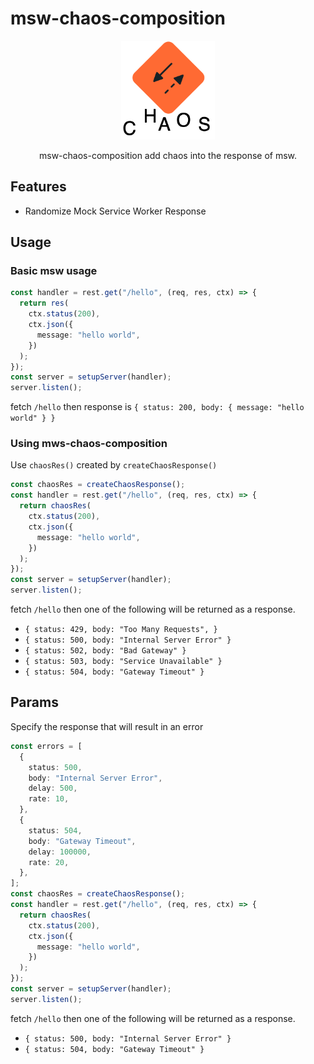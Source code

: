 # msw-chaos-composition

<p align="center">
  <img src="media/msw-chaos-composition.png" width="150" alt="Chaos Mock Service Worker logo" />
</p>

<p align="center">msw-chaos-composition add chaos into the response of msw.</p>

## Features

- Randomize Mock Service Worker Response

## Usage

### Basic msw usage

```ts
const handler = rest.get("/hello", (req, res, ctx) => {
  return res(
    ctx.status(200),
    ctx.json({
      message: "hello world",
    })
  );
});
const server = setupServer(handler);
server.listen();
```

fetch `/hello` then response is `{ status: 200, body: { message: "hello world" } }`

### Using mws-chaos-composition

Use `chaosRes()` created by `createChaosResponse()`

```ts
const chaosRes = createChaosResponse();
const handler = rest.get("/hello", (req, res, ctx) => {
  return chaosRes(
    ctx.status(200),
    ctx.json({
      message: "hello world",
    })
  );
});
const server = setupServer(handler);
server.listen();
```

fetch `/hello` then one of the following will be returned as a response.

- `{ status: 429, body: "Too Many Requests", }`
- `{ status: 500, body: "Internal Server Error" }`
- `{ status: 502, body: "Bad Gateway" }`
- `{ status: 503, body: "Service Unavailable" }`
- `{ status: 504, body: "Gateway Timeout" }`

## Params

Specify the response that will result in an error

```ts
const errors = [
  {
    status: 500,
    body: "Internal Server Error",
    delay: 500,
    rate: 10,
  },
  {
    status: 504,
    body: "Gateway Timeout",
    delay: 100000,
    rate: 20,
  },
];
const chaosRes = createChaosResponse();
const handler = rest.get("/hello", (req, res, ctx) => {
  return chaosRes(
    ctx.status(200),
    ctx.json({
      message: "hello world",
    })
  );
});
const server = setupServer(handler);
server.listen();
```

fetch `/hello` then one of the following will be returned as a response.

- `{ status: 500, body: "Internal Server Error" }`
- `{ status: 504, body: "Gateway Timeout" }`
